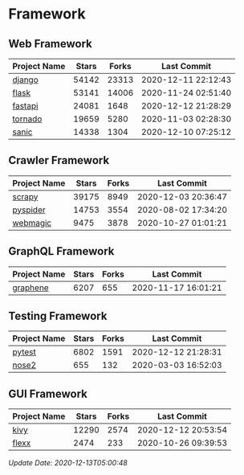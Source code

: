 # Framework

## Web Framework
| Project Name | Stars | Forks | Last Commit |
| ------------ | ----- | ----- | ----------- |
| [django](https://github.com/django/django) | 54142 | 23313 | 2020-12-11 22:12:43 |
| [flask](https://github.com/pallets/flask) | 53141 | 14006 | 2020-11-24 02:51:40 |
| [fastapi](https://github.com/tiangolo/fastapi) | 24081 | 1648 | 2020-12-12 21:28:29 |
| [tornado](https://github.com/tornadoweb/tornado) | 19659 | 5280 | 2020-11-03 02:28:30 |
| [sanic](https://github.com/huge-success/sanic) | 14338 | 1304 | 2020-12-10 07:25:12 |

## Crawler Framework
| Project Name | Stars | Forks | Last Commit |
| ------------ | ----- | ----- | ----------- |
| [scrapy](https://github.com/scrapy/scrapy) | 39175 | 8949 | 2020-12-03 20:36:47 |
| [pyspider](https://github.com/binux/pyspider) | 14753 | 3554 | 2020-08-02 17:34:20 |
| [webmagic](https://github.com/code4craft/webmagic) | 9475 | 3878 | 2020-10-27 01:01:21 |

## GraphQL Framework
| Project Name | Stars | Forks | Last Commit |
| ------------ | ----- | ----- | ----------- |
| [graphene](https://github.com/graphql-python/graphene) | 6207 | 655 | 2020-11-17 16:01:21 |

## Testing Framework
| Project Name | Stars | Forks | Last Commit |
| ------------ | ----- | ----- | ----------- |
| [pytest](https://github.com/pytest-dev/pytest) | 6802 | 1591 | 2020-12-12 21:28:31 |
| [nose2](https://github.com/nose-devs/nose2) | 655 | 132 | 2020-03-03 16:52:03 |

## GUI Framework
| Project Name | Stars | Forks | Last Commit |
| ------------ | ----- | ----- | ----------- |
| [kivy](https://github.com/kivy/kivy) | 12290 | 2574 | 2020-12-12 20:53:54 |
| [flexx](https://github.com/flexxui/flexx) | 2474 | 233 | 2020-10-26 09:39:53 |

*Update Date: 2020-12-13T05:00:48*